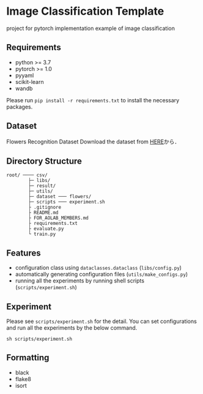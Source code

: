 # Image Classification Template

project for pytorch implementation example of image classification

## Requirements

* python >= 3.7
* pytorch >= 1.0
* pyyaml
* scikit-learn
* wandb

Please run `pip install -r requirements.txt` to install the necessary packages.

## Dataset

Flowers Recognition Dataset
Download the dataset from [HERE](https://www.kaggle.com/alxmamaev/flowers-recognition/download)から．

## Directory Structure

```Directory Structure
root/ ──── csv/
        ├─ libs/
        ├─ result/
        ├─ utils/
        ├─ dataset ─── flowers/
        ├─ scripts ─── experiment.sh
        ├ .gitignore
        ├ README.md
        ├ FOR_AOLAB_MEMBERS.md
        ├ requirements.txt
        ├ evaluate.py
        └ train.py
```

## Features

* configuration class using `dataclasses.dataclass` (`libs/config.py`)
* automatically generating configuration files (`utils/make_configs.py`)
* running all the experiments by running shell scripts (`scripts/experiment.sh`)

## Experiment

Please see `scripts/experiment.sh` for the detail.
You can set configurations and run all the experiments by the below command.

```shell
sh scripts/experiment.sh
```

## Formatting

* black
* flake8
* isort
